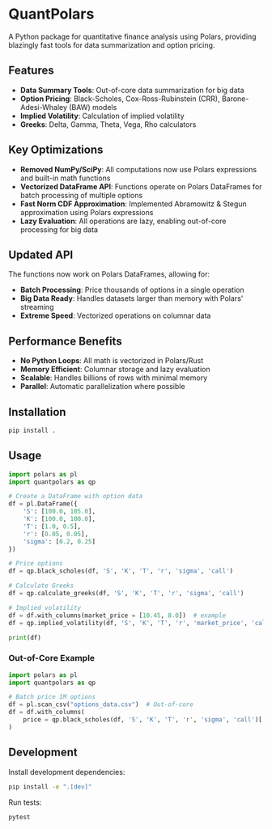 # QuantPolars

A Python package for quantitative finance analysis using Polars, providing blazingly fast tools for data summarization and option pricing.

## Features

- **Data Summary Tools**: Out-of-core data summarization for big data
- **Option Pricing**: Black-Scholes, Cox-Ross-Rubinstein (CRR), Barone-Adesi-Whaley (BAW) models
- **Implied Volatility**: Calculation of implied volatility
- **Greeks**: Delta, Gamma, Theta, Vega, Rho calculators

## Key Optimizations

- **Removed NumPy/SciPy**: All computations now use Polars expressions and built-in math functions
- **Vectorized DataFrame API**: Functions operate on Polars DataFrames for batch processing of multiple options
- **Fast Norm CDF Approximation**: Implemented Abramowitz & Stegun approximation using Polars expressions
- **Lazy Evaluation**: All operations are lazy, enabling out-of-core processing for big data

## Updated API

The functions now work on Polars DataFrames, allowing for:
- **Batch Processing**: Price thousands of options in a single operation
- **Big Data Ready**: Handles datasets larger than memory with Polars' streaming
- **Extreme Speed**: Vectorized operations on columnar data

## Performance Benefits

- **No Python Loops**: All math is vectorized in Polars/Rust
- **Memory Efficient**: Columnar storage and lazy evaluation
- **Scalable**: Handles billions of rows with minimal memory
- **Parallel**: Automatic parallelization where possible

## Installation

```bash
pip install .
```

## Usage

```python
import polars as pl
import quantpolars as qp

# Create a DataFrame with option data
df = pl.DataFrame({
    'S': [100.0, 105.0],
    'K': [100.0, 100.0],
    'T': [1.0, 0.5],
    'r': [0.05, 0.05],
    'sigma': [0.2, 0.25]
})

# Price options
df = qp.black_scholes(df, 'S', 'K', 'T', 'r', 'sigma', 'call')

# Calculate Greeks
df = qp.calculate_greeks(df, 'S', 'K', 'T', 'r', 'sigma', 'call')

# Implied volatility
df = df.with_columns(market_price = [10.45, 8.0])  # example
df = qp.implied_volatility(df, 'S', 'K', 'T', 'r', 'market_price', 'call')

print(df)
```

### Out-of-Core Example

```python
import polars as pl
import quantpolars as qp

# Batch price 1M options
df = pl.scan_csv("options_data.csv")  # Out-of-core
df = df.with_columns(
    price = qp.black_scholes(df, 'S', 'K', 'T', 'r', 'sigma', 'call')['price']
)
```

## Development

Install development dependencies:

```bash
pip install -e ".[dev]"
```

Run tests:

```bash
pytest
```